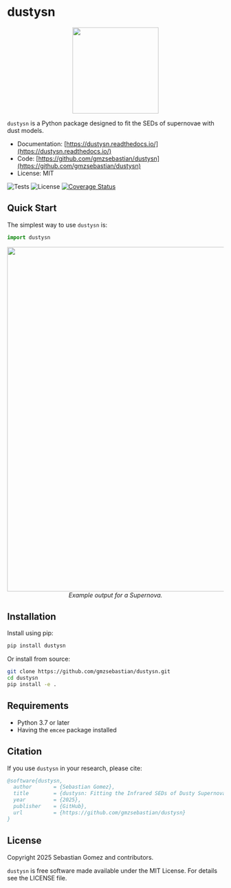 # dustysn

<p align="center">
  <img src="docs/images/dustysn.png" width="200">
</p>

`dustysn` is a Python package designed to fit the SEDs of supernovae with dust models.

* Documentation: [https://dustysn.readthedocs.io/](https://dustysn.readthedocs.io/)
* Code: [https://github.com/gmzsebastian/dustysn](https://github.com/gmzsebastian/dustysn)
* License: MIT

![Tests](https://github.com/gmzsebastian/dustysn/actions/workflows/ci_tests.yml/badge.svg)
![License](http://img.shields.io/badge/license-MIT-blue.svg)
[![Coverage Status](https://coveralls.io/repos/github/gmzsebastian/dustysn/badge.svg?branch=main)](https://coveralls.io/github/gmzsebastian/dustysn?branch=main)

## Quick Start

The simplest way to use `dustysn` is:

```python
import dustysn 
```

<p align="center">
  <img src="docs/images/example_dustysn.png" width="800">
  <br>
  <em>Example output for a Supernova.</em>
</p>

## Installation

Install using pip:
```bash
pip install dustysn
```

Or install from source:
```bash
git clone https://github.com/gmzsebastian/dustysn.git
cd dustysn
pip install -e .
```

## Requirements

* Python 3.7 or later
* Having the ``emcee`` package installed

## Citation

If you use `dustysn` in your research, please cite:

```bibtex
@software{dustysn,
  author       = {Sebastian Gomez},
  title        = {dustysn: Fitting the Infrared SEDs of Dusty Supernovae},
  year         = {2025},
  publisher    = {GitHub},
  url          = {https://github.com/gmzsebastian/dustysn}
}
```

## License

Copyright 2025 Sebastian Gomez and contributors.

`dustysn` is free software made available under the MIT License. For details see the LICENSE file.
